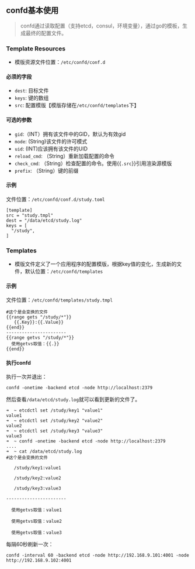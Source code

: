 ## confd基本使用

> confd通过读取配置（支持etcd，consul，环境变量），通过go的模板，生成最终的配置文件。

### Template Resources
- 模版资源文件位置：`/etc/confd/conf.d`

#### 必须的字段
- `dest`: 目标文件
- `keys`: 键的数组
- `src`: 配置模版【模版存储在`/etc/confd/templates`下】

#### 可选的参数
- `gid`:（INT）拥有该文件中的GID，默认为有效gid
- `mode`: (String)该文件的许可模式
- `uid`: (INT)应该拥有该文件的UID
- `reload_cmd`: （String）重新加载配置的命令
- `check_cmd`: （String）检查配置的命令。使用{{`.src`}}引用渲染源模版
- `prefix`: （String）键的前缀

#### 示例
文件位置：`/etc/confd/conf.d/study.toml`

```
[template]
src = "study.tmpl"
dest = "/data/etcd/study.log"
keys = [
  "/study",
]
```

### Templates
- 模版文件定义了一个应用程序的配置模版，根据key值的变化，生成新的文件，默认位置：`/etc/confd/templates`


#### 示例
文件位置：`/etc/confd/templates/study.tmpl`

```
#这个是会变换的文件
{{range gets "/study/*"}}
   {{.Key}}:{{.Value}}
{{end}}
-----------------------
{{range getvs "/study/*"}}
  使用getvs取值：{{.}}
{{end}}
```

#### 执行confd
执行一次并退出：
```
confd -onetime -backend etcd -node http://localhost:2379
```

然后查看`/data/etcd/study.log`就可以看到更新的文件了。

```
➜  ~ etcdctl set /study/key1 "value1"
value1
➜  ~ etcdctl set /study/key2 "value2"
value2
➜  ~ etcdctl set /study/key3 "value3"
value3
➜  ~ confd -onetime -backend etcd -node http://localhost:2379
....
➜  ~ cat /data/etcd/study.log
#这个是会变换的文件

   /study/key1:value1

   /study/key2:value2

   /study/key3:value3

-----------------------

  使用getvs取值：value1

  使用getvs取值：value2

  使用getvs取值：value3
```  

每隔60秒刷新一次：

```
confd -interval 60 -backend etcd -node http://192.168.9.101:4001 -node http://192.168.9.102:4001
```